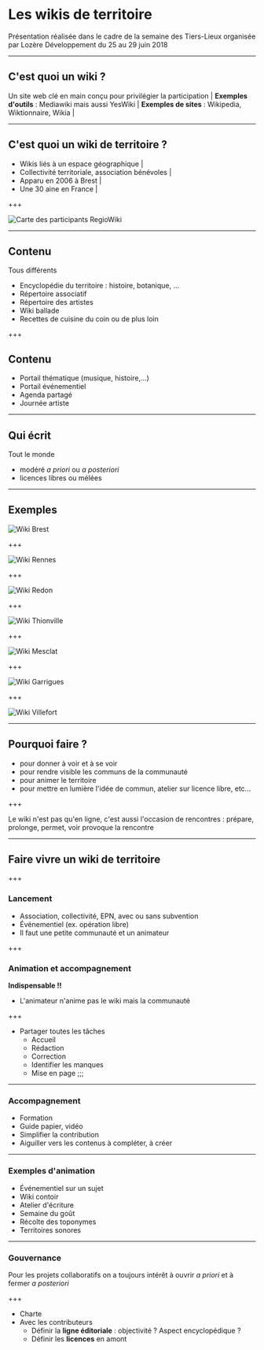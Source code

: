 # Les wikis de territoire
Présentation réalisée dans le cadre de la semaine des Tiers-Lieux organisée par Lozère Développement du 25 au 29 juin 2018

---

## C'est quoi un wiki ?
Un site web clé en main conçu pour privilégier la participation |
**Exemples d'outils** : Mediawiki mais aussi YesWiki  |
**Exemples de sites** : Wikipedia, Wiktionnaire, Wikia |

---

## C'est quoi un wiki de territoire ?
* Wikis liés à un espace géographique |
* Collectivité territoriale, association bénévoles |
* Apparu en 2006 à Brest  |
* Une 30 aine en France |

+++

![Carte des participants RegioWiki](http://www.lamerguez.com/presentations_GitPich/presentation-wikis_territoire/Carte_Regiowiki.png "Carte des participants RegioWiki")

---

## Contenu
Tous différents

* Encyclopédie du territoire : histoire, botanique, ...
* Répertoire associatif 
* Répertoire des artistes
* Wiki ballade
* Recettes de cuisine du coin ou de plus loin

+++

## Contenu
* Portail thématique (musique, histoire,...)
* Portail événementiel 
* Agenda partagé
* Journée artiste 

---

## Qui écrit
Tout le monde
* modéré *a priori* ou *a posteriori*
* licences libres ou mélées

---

## Exemples

![Wiki Brest](http://www.lamerguez.com/presentations_GitPich/presentation-wikis_territoire/Wiki_Brest.png "Wiki Brest")

+++

![Wiki Rennes](http://www.lamerguez.com/presentations_GitPich/presentation-wikis_territoire/Wiki_Rennes.png "Wiki Rennes")

+++

![Wiki Redon](http://www.lamerguez.com/presentations_GitPich/presentation-wikis_territoire/Wiki_Redon.png "Wiki du pays de Redon")

+++

![Wiki Thionville](http://www.lamerguez.com/presentations_GitPich/presentation-wikis_territoire/Wiki_Thionville.png "Wiki Thionville")

+++

![Wiki Mesclat](http://www.lamerguez.com/presentations_GitPich/presentation-wikis_territoire/Wiki_Mesclat.png "Wiki Mesclat")

+++

![Wiki Garrigues](http://www.lamerguez.com/presentations_GitPich/presentation-wikis_territoire/Wiki_Garrigues.png "Wiki du collectif des Garrigues")

+++

![Wiki Villefort](http://www.lamerguez.com/presentations_GitPich/presentation-wikis_territoire/Wiki_Villefort.png "Wiki Mont Lozère")

---

## Pourquoi faire ?
* pour donner à voir et à se voir
* pour rendre visible les communs de la communauté
* pour animer le territoire 
* pour mettre en lumière l'idée de commun, atelier sur licence libre, etc...

+++

Le wiki n'est pas qu'en ligne, c'est aussi l'occasion de rencontres : prépare, prolonge, permet, voir provoque la rencontre 

---

## Faire vivre un wiki de territoire

+++

### Lancement
* Association, collectivité, EPN, avec ou sans subvention  
* Événementiel (ex. opération libre)  
* Il faut une petite communauté et un animateur  

+++

### Animation et accompagnement
**Indispensable !!** 

* L'animateur n'anime pas le wiki mais la communauté 

+++

* Partager toutes les tâches 
  * Accueil
  * Rédaction
  * Correction
  * Identifier les manques
  * Mise en page ;;;

---

### Accompagnement
* Formation 
* Guide papier, vidéo
* Simplifier la contribution 
* Aiguiller vers les contenus à compléter, à créer 

---

### Exemples d'animation
* Événementiel sur un sujet 
* Wiki contoir 
* Atelier d'écriture 
* Semaine du goût 
* Récolte des toponymes
* Territoires sonores 

---

### Gouvernance

Pour les projets collaboratifs on a toujours intérêt à ouvrir *a priori* et à fermer *a posteriori*

+++

* Charte
* Avec les contributeurs
    * Définir la **ligne éditoriale** : objectivité ? Aspect encyclopédique ?
    * Définir les **licences** en amont 
